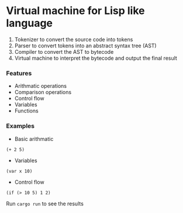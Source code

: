 # Virtual machine for Lisp like language

1. Tokenizer to convert the source code into tokens
1. Parser to convert tokens into an abstract syntax tree (AST)
1. Compiler to convert the AST to bytecode
1. Virtual machine to interpret the bytecode and output the final result

### Features

- Arithmatic operations
- Comparison operations
- Control flow
- Variables
- Functions

### Examples

- Basic arithmatic

```
(+ 2 5)
```

- Variables

```
(var x 10)
```

- Control flow

```
(if (> 10 5) 1 2)
```

Run `cargo run` to see the results
